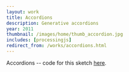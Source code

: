 ```yaml
---
layout: work
title: Accordions
description: Generative accordions
year: 2011
thumbnail: /images/home/thumb_accordion.jpg
includes: [processingjs]
redirect_from: /works/accordions.html
---
```


Accordions -- code for this sketch [here](http://www.openprocessing.org/sketch/65378).

<p>
<center>
<canvas data-processing-sources="/js/code/Accordion/Accordion.pde"></canvas>
</center>
</p>
